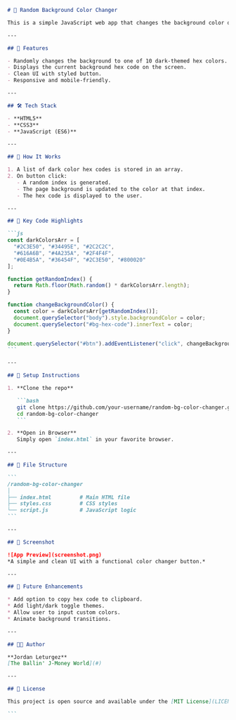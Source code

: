 ````markdown
# 🎨 Random Background Color Changer

This is a simple JavaScript web app that changes the background color of the page to a random dark color from a predefined list every time a button is clicked.

---

## 📌 Features

- Randomly changes the background to one of 10 dark-themed hex colors.
- Displays the current background hex code on the screen.
- Clean UI with styled button.
- Responsive and mobile-friendly.

---

## 🛠️ Tech Stack

- **HTML5**
- **CSS3**
- **JavaScript (ES6)**

---

## 🧠 How It Works

1. A list of dark color hex codes is stored in an array.
2. On button click:
   - A random index is generated.
   - The page background is updated to the color at that index.
   - The hex code is displayed to the user.

---

## 🧪 Key Code Highlights

```js
const darkColorsArr = [
  "#2C3E50", "#34495E", "#2C2C2C",
  "#616A6B", "#4A235A", "#2F4F4F",
  "#0E4B5A", "#36454F", "#2C3E50", "#800020"
];

function getRandomIndex() {
  return Math.floor(Math.random() * darkColorsArr.length);
}

function changeBackgroundColor() {
  const color = darkColorsArr[getRandomIndex()];
  document.querySelector("body").style.backgroundColor = color;
  document.querySelector("#bg-hex-code").innerText = color;
}

document.querySelector("#btn").addEventListener("click", changeBackgroundColor);
```

---

## 🧩 Setup Instructions

1. **Clone the repo**

   ```bash
   git clone https://github.com/your-username/random-bg-color-changer.git
   cd random-bg-color-changer
   ```

2. **Open in Browser**
   Simply open `index.html` in your favorite browser.

---

## 📁 File Structure

```
/random-bg-color-changer
│
├── index.html         # Main HTML file
├── styles.css         # CSS styles
└── script.js          # JavaScript logic
```

---

## 📸 Screenshot

![App Preview](screenshot.png)
*A simple and clean UI with a functional color changer button.*

---

## 🚀 Future Enhancements

* Add option to copy hex code to clipboard.
* Add light/dark toggle themes.
* Allow user to input custom colors.
* Animate background transitions.

---

## 👨‍💻 Author

**Jordan Leturgez**
[The Ballin' J-Money World](#)

---

## 📄 License

This project is open source and available under the [MIT License](LICENSE).

```
